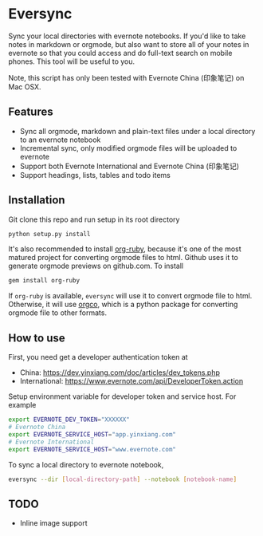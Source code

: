 Eversync
========

Sync your local directories with evernote notebooks. If you'd like to take notes in markdown or orgmode, but also want to store all of your notes in evernote so that you could access and do full-text search on mobile phones. This tool will be useful to you.

Note, this script has only been tested with Evernote China (印象笔记) on Mac OSX.

Features
--------
- Sync all orgmode, markdown and plain-text files under a local directory to an evernote notebook
- Incremental sync, only modified orgmode files will be uploaded to evernote 
- Support both Evernote International and Evernote China (印象笔记)
- Support headings, lists, tables and todo items

Installation
------------
Git clone this repo and run setup in its root directory

```bash
python setup.py install
```

It's also recommended to install [org-ruby](https://github.com/wallyqs/org-ruby), because it's one of the most matured project for converting orgmode files to html. Github uses it to generate orgmode previews on github.com. To install

```bash
gem install org-ruby
```

If `org-ruby` is available, `eversync` will use it to convert orgmode file to html. Otherwise, it will use [orgco](https://github.com/paetzke/orgco), which is a python package for converting orgmode file to other formats.

How to use
----------
First, you need get a developer authentication token at
- China: https://dev.yinxiang.com/doc/articles/dev_tokens.php
- International: https://www.evernote.com/api/DeveloperToken.action

Setup environment variable for developer token and service host. For example

```bash
export EVERNOTE_DEV_TOKEN="XXXXXX"
# Evernote China
export EVERNOTE_SERVICE_HOST="app.yinxiang.com"
# Evernote International
export EVERNOTE_SERVICE_HOST="www.evernote.com"
```

To sync a local directory to evernote notebook,

```bash
eversync --dir [local-directory-path] --notebook [notebook-name]
```

TODO
----
- Inline image support
